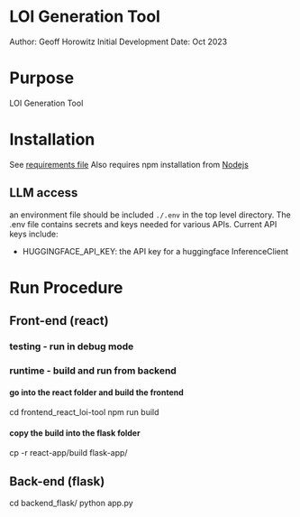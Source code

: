 # LOI Generation Tool
Author: Geoff Horowitz
Initial Development Date: Oct 2023

# Purpose
LOI Generation Tool

# Installation
See [requirements file](requirements.yaml)
Also requires npm installation from [Nodejs](https://nodejs.org/en/download)

## LLM access
an environment file should be included `./.env` in the top level directory. The .env file contains secrets and keys needed for various APIs. Current API keys include:
- HUGGINGFACE_API_KEY: the API key for a huggingface InferenceClient

# Run Procedure
## Front-end (react)

### testing - run in debug mode

### runtime - build and run from backend
#### go into the react folder and build the frontend
cd frontend_react_loi-tool
npm run build

#### copy the build into the flask folder
cp -r react-app/build flask-app/

## Back-end (flask)
cd backend_flask/
python app.py

